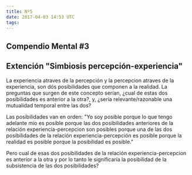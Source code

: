 ```yaml
---
title: Nº5
date: 2017-04-03 14:53 UTC
tags:
---
```


<h2 class="center"><b>Compendio Mental #3</b></h2>
<h2><b>Extención "Simbiosis percepción-experiencia"</b></h2>

<p>La experiencia atraves de la percepción y la percepcion atraves de la experiencia, son dós posibilidades que componen a la realidad. La preguntas que surgen de este concepto serían, ¿cual de estas dos posibilidades es anterior a la otra?, y, ¿sería relevante/razonable una mutualidad temporal entre las dos?</p>
<p>Las posibilidades van en orden: "Yo soy posible porque lo que tengo adelante mio es posible porque las dos posibilidades anteriores de la relación experiencia-percepcion son posibles porque una de las dos posibilidades de la relación experiencia-percepción es posible porque la realidad es posible porque la posibilidad es posible."</p>
<p>Pero cual de esas dos posibilidades de la relación experiencia-percepcion es anterior a la otra y por lo tanto le significaría la posibilidad de la subsistencia de las dos posibilidades?</p>